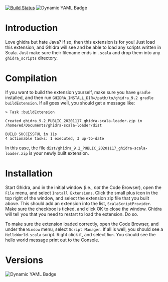 [![Build Status](https://dev.azure.com/edmcman/ghidra-scala-loader/_apis/build/status/edmcman.ghidra-scala-loader?branchName=master)](https://dev.azure.com/edmcman/ghidra-scala-loader/_build/latest?definitionId=4&branchName=master) 
![Dynamic YAML Badge](https://img.shields.io/badge/dynamic/yaml?url=https%3A%2F%2Fgithub.com%2Fedmcman%2Fghidra-scala-loader%2Fraw%2Fmaster%2Fazure-pipelines.yml&query=%24.jobs%5B0%5D%5B%22strategy%22%5D%5B%22matrix%22%5D.*.ghidraVersion&label=Ghidra%20versions)

# Introduction #

Love ghidra but hate Java?  If so, then this extension is for you!
Just load this extension, and Ghidra will see and be able to load any
scripts written in Scala.  Just make sure their filename ends in
`.scala` and drop them into any `ghidra_scripts` directory.

# Compilation #

If you want to build the extension yourself, make sure you have
`gradle` installed, and then run
`GHIDRA_INSTALL_DIR=/path/to/ghidra_9.2 gradle buildExtension`.  If
all goes well, you should get a message like:

```
> Task :buildExtension

Created ghidra_9.2_PUBLIC_20201117_ghidra-scala-loader.zip in /home/ed/Documents/ghidra-scala-loader/dist

BUILD SUCCESSFUL in 11s
4 actionable tasks: 1 executed, 3 up-to-date
```

In this case, the file
`dist/ghidra_9.2_PUBLIC_20201117_ghidra-scala-loader.zip` is your
newly built extension.

# Installation #

Start Ghidra, and in the initial window (i.e., _not_ the Code
Browser), open the `File` menu, and select `Install Extensions`.
Click the small plus icon in the top right of the window, and select
the extension zip file that you built above.  This should add an
extension into the list, `ScalaScriptProvider`.  Make sure the
checkbox is ticked, and click OK to close the window.  Ghidra will
tell you that you need to restart to load the extension.  Do so.

To make sure the extension loaded correctly, open the Code Browser,
and under the `Window` menu, select `Script Manager`.  If all is well,
you should see a `HelloWorld.scala` script.  Right click it, and
select `Run`.  You should see the hello world message print out to the
Console.

# Versions #

![Dynamic YAML Badge](https://img.shields.io/badge/dynamic/yaml?url=https%3A%2F%2Fgithub.com%2Fedmcman%2Fghidra-scala-loader%2Fraw%2Fmaster%2Fazure-pipelines.yml&query=%24.jobs%5B0%5D%5B%22strategy%22%5D%5B%22matrix%22%5D.*.ghidraVersion&label=Ghidra%20versions)
